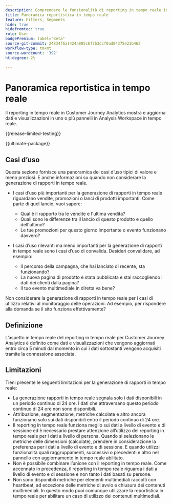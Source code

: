 ```yaml
---
description: Comprendere le funzionalità di reporting in tempo reale in Customer Journey Analytics.
title: Panoramica reportistica in tempo reale
feature: Filters, Segments
hide: true
hidefromtoc: true
role: User
badgePremium: label="Beta"
source-git-commit: 24834f6a1424a885c6f7b3dcf0ad84375e21b462
workflow-type: tm+mt
source-wordcount: '392'
ht-degree: 2%

---
```



# Panoramica reportistica in tempo reale

Il reporting in tempo reale in Customer Journey Analytics mostra e aggiorna dati e visualizzazioni in uno o più pannelli in Analysis Workspace in tempo reale.

{{release-limited-testing}}

{{ultimate-package}}

## Casi d’uso

Questa sezione fornisce una panoramica dei casi d’uso tipici di valore e meno preziosi. E anche informazioni su quando non considerare la generazione di rapporti in tempo reale.

* I casi d’uso più importanti per la generazione di rapporti in tempo reale riguardano vendite, promozioni o lanci di prodotti importanti.
Come parte di quel lancio, vuoi sapere:

   * Qual è il rapporto tra le vendite e l&#39;ultima vendita?
   * Quali sono le differenze tra il lancio di questo prodotto e quello dell&#39;ultimo?
   * Le tue promozioni per questo giorno importante o evento funzionano davvero?

* I casi d’uso rilevanti ma meno importanti per la generazione di rapporti in tempo reale sono i casi d’uso di convalida.
Desideri convalidare, ad esempio:

   * Il percorso della campagna, che hai lanciato di recente, sta funzionando?
   * La nuova pagina di prodotto è stata pubblicata e stai raccogliendo i dati dei clienti dalla pagina?
   * Il tuo evento multimediale in diretta va bene?

Non considerare la generazione di rapporti in tempo reale per i casi di utilizzo relativi al monitoraggio delle operazioni. Ad esempio, per rispondere alla domanda se il sito funziona effettivamente?


## Definizione

L’aspetto in tempo reale del reporting in tempo reale per Customer Journey Analytics è definito come dati e visualizzazioni che vengono aggiornati entro circa 5 minuti dal momento in cui i dati sottostanti vengono acquisiti tramite la connessione associata.

## Limitazioni

Tieni presente le seguenti limitazioni per la generazione di rapporti in tempo reale:

* La generazione rapporti in tempo reale segnala solo i dati disponibili in un periodo continuo di 24 ore. I dati che attraversano questo periodo continuo di 24 ore non sono disponibili.
* Attribuzione, segmentazione, metriche calcolate e altro ancora funzionano solo sui dati disponibili entro il periodo continuo di 24 ore.
* Il reporting in tempo reale funziona meglio sui dati a livello di evento e di sessione ed è necessario prestare attenzione all’utilizzo del reporting in tempo reale per i dati a livello di persona. <!--Need to explain this a bit better --> Quando si selezionano le metriche delle dimensioni (calcolate), prendere in considerazione la preferenza per i dati a livello di evento e di sessione. E quando utilizzi funzionalità quali raggruppamenti, successivi o precedenti e altro nel pannello con aggiornamento in tempo reale abilitato.
* Non è possibile combinare l’unione con il reporting in tempo reale. <!-- Do we need to explain this in more detail, why? --> Come accennato in precedenza, il reporting in tempo reale riguarda i dati a livello di evento e di sessione e non tanto i dati basati su persone.
* Non sono disponibili metriche per elementi multimediali raccolti con heartbeat, ad eccezione delle metriche di avvio e chiusura dei contenuti multimediali. In questo modo puoi comunque utilizzare la reportistica in tempo reale per abilitare un caso di utilizzo dei contenuti multimediali.
